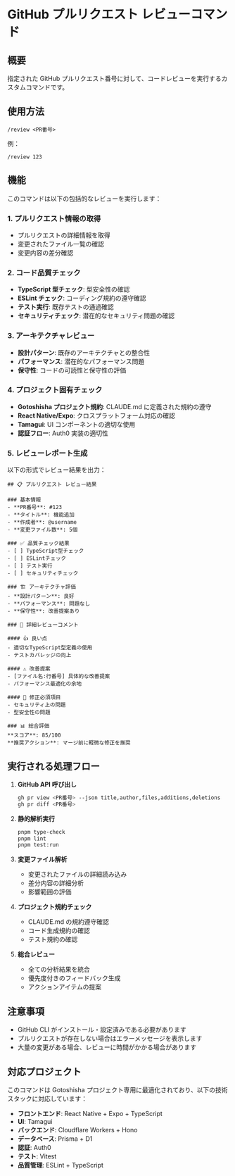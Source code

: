 # GitHub プルリクエスト レビューコマンド

## 概要

指定された GitHub プルリクエスト番号に対して、コードレビューを実行するカスタムコマンドです。

## 使用方法

```
/review <PR番号>
```

例：

```
/review 123
```

## 機能

このコマンドは以下の包括的なレビューを実行します：

### 1. プルリクエスト情報の取得

- プルリクエストの詳細情報を取得
- 変更されたファイル一覧の確認
- 変更内容の差分確認

### 2. コード品質チェック

- **TypeScript 型チェック**: 型安全性の確認
- **ESLint チェック**: コーディング規約の遵守確認
- **テスト実行**: 既存テストの通過確認
- **セキュリティチェック**: 潜在的なセキュリティ問題の確認

### 3. アーキテクチャレビュー

- **設計パターン**: 既存のアーキテクチャとの整合性
- **パフォーマンス**: 潜在的なパフォーマンス問題
- **保守性**: コードの可読性と保守性の評価

### 4. プロジェクト固有チェック

- **Gotoshisha プロジェクト規約**: CLAUDE.md に定義された規約の遵守
- **React Native/Expo**: クロスプラットフォーム対応の確認
- **Tamagui**: UI コンポーネントの適切な使用
- **認証フロー**: Auth0 実装の適切性

### 5. レビューレポート生成

以下の形式でレビュー結果を出力：

```
## 📋 プルリクエスト レビュー結果

### 基本情報
- **PR番号**: #123
- **タイトル**: 機能追加
- **作成者**: @username
- **変更ファイル数**: 5個

### ✅ 品質チェック結果
- [ ] TypeScript型チェック
- [ ] ESLintチェック
- [ ] テスト実行
- [ ] セキュリティチェック

### 🏗 アーキテクチャ評価
- **設計パターン**: 良好
- **パフォーマンス**: 問題なし
- **保守性**: 改善提案あり

### 📝 詳細レビューコメント

#### 👍 良い点
- 適切なTypeScript型定義の使用
- テストカバレッジの向上

#### ⚠️ 改善提案
- [ファイル名:行番号] 具体的な改善提案
- パフォーマンス最適化の余地

#### 🚨 修正必須項目
- セキュリティ上の問題
- 型安全性の問題

### 📊 総合評価
**スコア**: 85/100
**推奨アクション**: マージ前に軽微な修正を推奨
```

## 実行される処理フロー

1. **GitHub API 呼び出し**

   ```bash
   gh pr view <PR番号> --json title,author,files,additions,deletions
   gh pr diff <PR番号>
   ```

2. **静的解析実行**

   ```bash
   pnpm type-check
   pnpm lint
   pnpm test:run
   ```

3. **変更ファイル解析**

   - 変更されたファイルの詳細読み込み
   - 差分内容の詳細分析
   - 影響範囲の評価

4. **プロジェクト規約チェック**

   - CLAUDE.md の規約遵守確認
   - コード生成規約の確認
   - テスト規約の確認

5. **総合レビュー**
   - 全ての分析結果を統合
   - 優先度付きのフィードバック生成
   - アクションアイテムの提案

## 注意事項

- GitHub CLI がインストール・設定済みである必要があります
- プルリクエストが存在しない場合はエラーメッセージを表示します
- 大量の変更がある場合、レビューに時間がかかる場合があります

## 対応プロジェクト

このコマンドは Gotoshisha プロジェクト専用に最適化されており、以下の技術スタックに対応しています：

- **フロントエンド**: React Native + Expo + TypeScript
- **UI**: Tamagui
- **バックエンド**: Cloudflare Workers + Hono
- **データベース**: Prisma + D1
- **認証**: Auth0
- **テスト**: Vitest
- **品質管理**: ESLint + TypeScript
